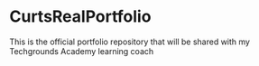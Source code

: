 # CurtsRealPortfolio
This is the official portfolio repository that will be shared with my Techgrounds Academy learning coach
